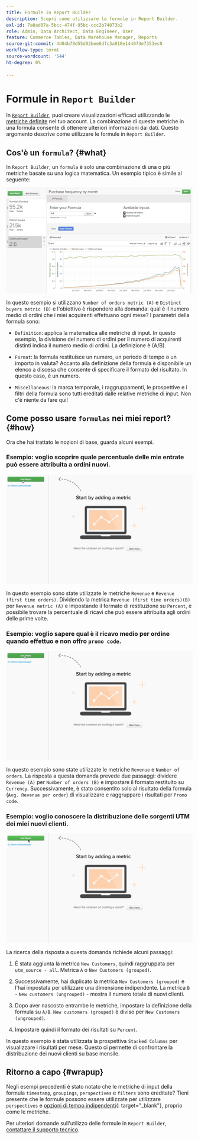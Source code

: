 ```yaml
---
title: Formule in Report Builder
description: Scopri come utilizzare le formule in Report Builder.
exl-id: 7a0ad07a-5bcc-474f-95bc-ccc2b74073b2
role: Admin, Data Architect, Data Engineer, User
feature: Commerce Tables, Data Warehouse Manager, Reports
source-git-commit: 4d04b79d55d02bee6dfc3a810e144073e7353ec0
workflow-type: tm+mt
source-wordcount: '544'
ht-degree: 0%

---
```


# Formule in `Report Builder`

In [`Report Builder`](../../tutorials/using-visual-report-builder.md), puoi creare visualizzazioni efficaci utilizzando le [metriche definite](../../data-user/reports/ess-manage-data-metrics.md) nel tuo account. La combinazione di queste metriche in una formula consente di ottenere ulteriori informazioni dai dati. Questo argomento descrive come utilizzare le formule in `Report Builder`.

## Cos&#39;è un `formula`? {#what}

In `Report Builder`, un `formula` è solo una combinazione di una o più metriche basate su una logica matematica. Un esempio tipico è simile al seguente:

![Esempio di formula che mostra il calcolo in Report Builder](../../assets/formula-example.png)

In questo esempio si utilizzano `Number of orders metric (A)` e `Distinct buyers metric (B)` e l&#39;obiettivo è rispondere alla domanda: qual è il numero medio di ordini che i miei acquirenti effettuano ogni mese? I parametri della formula sono:

* `Definition`: applica la matematica alle metriche di input. In questo esempio, la divisione del numero di ordini per il numero di acquirenti distinti indica il numero medio di ordini. La definizione è (A/B).

* `Format`: la formula restituisce un numero, un periodo di tempo o un importo in valuta? Accanto alla definizione della formula è disponibile un elenco a discesa che consente di specificare il formato del risultato. In questo caso, è un numero.

* `Miscellaneous`: la marca temporale, i raggruppamenti, le prospettive e i filtri della formula sono tutti ereditati dalle relative metriche di input. Non c&#39;è niente da fare qui!

## Come posso usare `formulas` nei miei report? {#how}

Ora che hai trattato le nozioni di base, guarda alcuni esempi.

### Esempio: voglio scoprire quale percentuale delle mie entrate può essere attribuita a ordini nuovi.

![Utilizzo di formule per trovare la percentuale di ricavi attribuita a nuovi ordini](../../assets/first_time_orders.gif)

In questo esempio sono state utilizzate le metriche `Revenue` e `Revenue (first time orders)`. Dividendo la metrica `Revenue (first time orders)(B)` per `Revenue metric (A)` e impostando il formato di restituzione su `Percent`, è possibile trovare la percentuale di ricavi che può essere attribuita agli ordini delle prime volte.

### Esempio: voglio sapere qual è il ricavo medio per ordine quando effettuo e non offro `promo code`.

![Utilizzo di formule per trovare il ricavo medio per ordine con e senza codici promozionali](../../assets/promo_code.gif)

In questo esempio sono state utilizzate le metriche `Revenue` e `Number of orders`. La risposta a questa domanda prevede due passaggi: dividere `Revenue (A)` per `Number of orders (B)` e impostare il formato restituito su `Currency`. Successivamente, è stato consentito solo al risultato della formula (`Avg. Revenue per order`) di visualizzare e raggruppare i risultati per `Promo code`.

### Esempio: voglio conoscere la distribuzione delle sorgenti UTM dei miei nuovi clienti.

![Utilizzo di formule per trovare la distribuzione delle origini UTM dei nuovi clienti](../../assets/distro.gif)

La ricerca della risposta a questa domanda richiede alcuni passaggi:

1. È stata aggiunta la metrica `New Customers`, quindi raggruppata per `utm_source - all`. Metrica `A` o `New Customers (grouped)`.

1. Successivamente, hai duplicato la metrica `New Customers (grouped)` e l&#39;hai impostata per utilizzare una dimensione indipendente. La metrica `B` - `New customers (ungrouped)` - mostra il numero totale di nuovi clienti.

1. Dopo aver nascosto entrambe le metriche, impostare la definizione della formula su `A/B`. `New customers (grouped)` è diviso per `New Customers (ungrouped)`.

1. Impostare quindi il formato dei risultati su `Percent`.

In questo esempio è stata utilizzata la prospettiva `Stacked Columns` per visualizzare i risultati per mese. Questo ci permette di confrontare la distribuzione dei nuovi clienti su base mensile.

## Ritorno a capo {#wrapup}

Negli esempi precedenti è stato notato che le metriche di input della formula `timestamp`, `groupings`, `perspectives` e `filters` sono ereditate? Tieni presente che le formule possono essere utilizzate per utilizzare `perspectives` e [opzioni di tempo indipendenti](../../tutorials/time-options-visual-rpt-bldr.md){: target="_blank"}, proprio come le metriche.

Per ulteriori domande sull&#39;utilizzo delle formule in `Report Builder`, [contattare il supporto tecnico](https://experienceleague.adobe.com/docs/commerce-knowledge-base/kb/troubleshooting/miscellaneous/mbi-service-policies.html).
